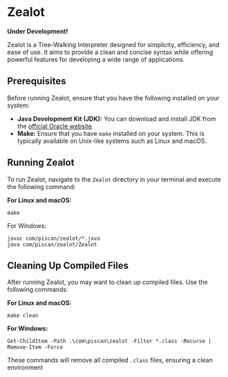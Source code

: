 # Zealot

**Under Development!**

Zealot is a Tree-Walking Interpreter designed for simplicity, efficiency, and ease of use. It aims to provide a clean and concise syntax while offering powerful features for developing a wide range of applications.

## Prerequisites

Before running Zealot, ensure that you have the following installed on your system:

- **Java Development Kit (JDK):** You can download and install JDK from the [official Oracle website](https://www.oracle.com/java/technologies/javase-jdk16-downloads.html).
- **Make:** Ensure that you have `make` installed on your system. This is typically available on Unix-like systems such as Linux and macOS.

## Running Zealot

To run Zealot, navigate to the `Zealot` directory in your terminal and execute the following command:

**For Linux and macOS:**

```
make
```

For Windows:

```
javac com/piscan/zealot/*.java
java com/piscan/zealot/Zealot
```

## Cleaning Up Compiled Files

After running Zealot, you may want to clean up compiled files. Use the following commands:

**For Linux and macOS:**

```
make clean
```

**For Windows:**

```
Get-ChildItem -Path .\com\piscan\zealot -Filter *.class -Recurse | Remove-Item -Force
```
These commands will remove all compiled `.class` files, ensuring a clean environment 